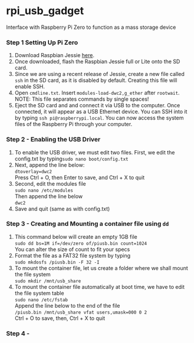 # rpi_usb_gadget
Interface with Raspberry Pi Zero to function as a mass storage device
### Step 1 Setting Up Pi Zero
1. Download Raspbian Jessie [here](google.com). 
2. Once downloaded, flash the Raspbian Jessie full or Lite onto the SD card. 
3. Since we are using a recent release of Jessie, create a new file called ```ssh``` in the SD card, as it is disabled by default. Creating this file will enable SSH.
4. Open ```cmdline.txt```.  Insert ```modules-load-dwc2,g_ether``` after ```rootwait```. NOTE: This file separates commands by single spaces!
5. Eject the SD card and and connect it via USB to the computer. Once connected, it will appear as a USB Ethernet device. You can SSH into it by typing ```ssh pi@raspberrypi.local```. You can now access the system files of the Raspberry Pi through your computer.
### Step 2 - Enabling the USB Driver
1. To enable the USB driver, we must edit two files. First, we edit the config.txt by typing```sudo nano boot/config.txt```
2. Next, append the line below:
<br>```dtoverlay=dwc2```
<br>Press Ctrl + O, then Enter to save, and Ctrl + X to quit
3. Second, edit the modules file
<br>```sudo nano /etc/modules```
<br>Then append the line below
<br>```dwc2```
4. Save and quit (same as with config.txt)
### Step 3 - Creating and Mounting a container file using ```dd```
1. This command below will create an empty 1GB file 
<br> ```sudo dd bs=1M if=/dev/zero of/piusb.bin count=1024```
<br> You can alter the size of count to fit your specs
2. Format the file as a FAT32 file system by typing
<br> ```sudo mkdosfs /piusb.bin -F 32 -I```
3. To mount the container file, let us create a folder where we shall mount the file system
<br> ```sudo mkdir /mnt/usb_share```
4. To mount the container file automatically at boot time, we have to edit the file system table
<br> ```sudo nano /etc/fstab```
<br>Append the line below to the end of the file
<br> ```/piusb.bin /mnt/usb_share vfat users,umask=000 0 2```
<br>Ctrl + O to save, then, Ctrl + X to quit
### Step 4 - 
